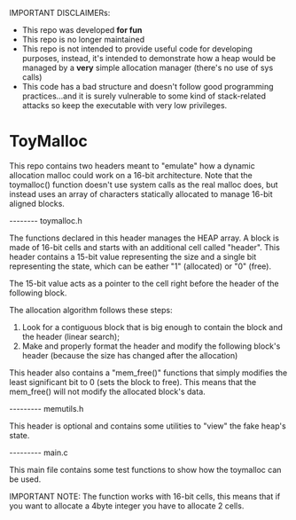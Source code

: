 IMPORTANT DISCLAIMERs:
- This repo was developed **for fun**
- This repo is no longer maintained
- This repo is not intended to provide useful code for developing purposes, instead, it's intended to demonstrate how a heap would be managed by a **very** simple allocation manager (there's no use of sys calls)
- This code has a bad structure and doesn't follow good programming practices...and it is surely vulnerable to some kind of stack-related attacks so keep the executable with very low privileges.

# ToyMalloc

This repo contains two headers meant to "emulate" how a dynamic allocation malloc could work on a 16-bit architecture.
Note that the toymalloc() function doesn't use system calls as the real malloc does, but instead uses an array of characters statically allocated to manage 16-bit aligned blocks.

-------- toymalloc.h

The functions declared in this header manages the HEAP array.
A block is made of 16-bit cells and starts with an additional cell called "header".
This header contains a 15-bit value representing the size and a single bit representing the state, which can be eather "1" (allocated) or "0" (free).

The 15-bit value acts as a pointer to the cell right before the header of the following block.

The allocation algorithm follows these steps:
1. Look for a contiguous block that is big enough to contain the block and the header (linear search);
2. Make and properly format the header and modify the following block's header (because the size has changed after the allocation)

This header also contains a "mem_free()" functions that simply modifies the least significant bit to 0 (sets the block to free).
This means that the mem_free() will not modify the allocated block's data.

--------- memutils.h

This header is optional and contains some utilities to "view" the fake heap's state.

--------- main.c

This main file contains some test functions to show how the toymalloc can be used.

IMPORTANT NOTE: The function works with 16-bit cells, this means that if you want to allocate a 4byte integer you have to allocate 2 cells.
